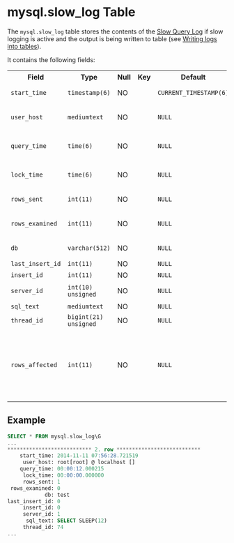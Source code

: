 # mysql.slow_log Table

The `mysql.slow_log` table stores the contents of the [Slow Query Log](/mariadb-administration/server-monitoring-logs/slow-query-log) if slow logging is active and the output is being written to table (see [Writing logs into tables](/mariadb-administration/server-monitoring-logs/writing-logs-into-tables)).

It contains the following fields:

<table><tbody><tr><th>Field</th><th>Type</th><th>Null</th><th>Key</th><th>Default</th><th>Description</th></tr>
<tr><td><code>start_time</code></td><td><code>timestamp(6)</code></td><td>NO</td><td></td><td><code>CURRENT_TIMESTAMP(6)</code></td><td>Time the query began.</td></tr>
<tr><td><code>user_host</code></td><td><code>mediumtext</code></td><td>NO</td><td></td><td><code>NULL</code></td><td>User and host combination.</td></tr>
<tr><td><code>query_time</code></td><td><code>time(6)</code></td><td>NO</td><td></td><td><code>NULL</code></td><td>Total time the query took to execute.</td></tr>
<tr><td><code>lock_time</code></td><td><code>time(6)</code></td><td>NO</td><td></td><td><code>NULL</code></td><td>Total time the query was locked.</td></tr>
<tr><td><code>rows_sent</code></td><td><code>int(11)</code></td><td>NO</td><td></td><td><code>NULL</code></td><td>Number of rows sent.</td></tr>
<tr><td><code>rows_examined</code></td><td><code>int(11)</code></td><td>NO</td><td></td><td><code>NULL</code></td><td>Number of rows examined.</td></tr>
<tr><td><code>db</code></td><td><code>varchar(512)</code></td><td>NO</td><td></td><td><code>NULL</code></td><td>Default database.</td></tr>
<tr><td><code>last_insert_id</code></td><td><code>int(11)</code></td><td>NO</td><td></td><td><code>NULL</code></td><td><a href="/kb/en/last_insert_id/">last_insert_id</a>.</td></tr>
<tr><td><code>insert_id</code></td><td><code>int(11)</code></td><td>NO</td><td></td><td><code>NULL</code></td><td>Insert id.</td></tr>
<tr><td><code>server_id</code></td><td><code>int(10) unsigned</code></td><td>NO</td><td></td><td><code>NULL</code></td><td>The server's id.</td></tr>
<tr><td><code>sql_text</code></td><td><code>mediumtext</code></td><td>NO</td><td></td><td><code>NULL</code></td><td>Full query.</td></tr>
<tr><td><code>thread_id</code></td><td><code>bigint(21) unsigned</code></td><td>NO</td><td></td><td><code>NULL</code></td><td>Thread id.</td></tr>
<tr><td><code>rows_affected</code></td><td><code>int(11)</code></td><td>NO</td><td></td><td><code>NULL</code></td><td>Number of rows affected by an <a href="/kb/en/update/">UPDATE</a> or <a href="/kb/en/delete/">DELETE</a> (from <a href="/kb/en/mariadb-1012-release-notes/">MariaDB 10.1.2</a>)</td></tr>
</tbody></table>

## Example

```sql
SELECT * FROM mysql.slow_log\G
...
*************************** 2. row ***************************
    start_time: 2014-11-11 07:56:28.721519
     user_host: root[root] @ localhost []
    query_time: 00:00:12.000215
     lock_time: 00:00:00.000000
     rows_sent: 1
 rows_examined: 0
            db: test
last_insert_id: 0
     insert_id: 0
     server_id: 1
      sql_text: SELECT SLEEP(12)
     thread_id: 74
...
```
